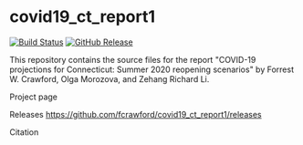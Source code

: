 # covid19_ct_report1

[![Build Status](https://travis-ci.com/fcrawford/covid19_ct_report1.svg?branch=master)](https://travis-ci.com/fcrawford/covid19_ct_report1) 
[![GitHub Release](https://img.shields.io/badge/download-latest-brightgreen.svg)](https://github.com/fcrawford/covid19_ct_report1/releases/latest) 

This repository contains the source files for the report "COVID-19 projections for Connecticut: Summer 2020 reopening scenarios" by Forrest W. Crawford, Olga Morozova, and Zehang Richard Li.  


Project page 

Releases 
https://github.com/fcrawford/covid19_ct_report1/releases

Citation 


